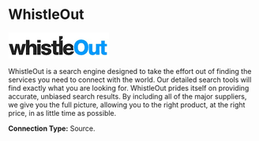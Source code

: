 # WhistleOut

![](<.gitbook/assets/image (54).png>)

WhistleOut is a search engine designed to take the effort out of finding the services you need to connect with the world. Our detailed search tools will find exactly what you are looking for. WhistleOut prides itself on providing accurate, unbiased search results. By including all of the major suppliers, we give you the full picture, allowing you to the right product, at the right price, in as little time as possible.

**Connection Type:** Source.
